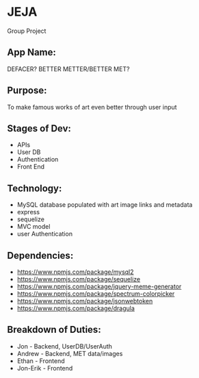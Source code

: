 # JEJA
Group Project

## App Name:
DEFACER?
BETTER METTER/BETTER MET?

## Purpose:
To make famous works of art even better through user input

## Stages of Dev:
* APIs
* User DB
* Authentication
* Front End

## Technology:
* MySQL database populated with art image links and metadata
* express
* sequelize
* MVC model
* user Authentication

## Dependencies:
* https://www.npmjs.com/package/mysql2
* https://www.npmjs.com/package/sequelize
* https://www.npmjs.com/package/jquery-meme-generator
* https://www.npmjs.com/package/spectrum-colorpicker
* https://www.npmjs.com/package/jsonwebtoken
* https://www.npmjs.com/package/dragula

## Breakdown of Duties:
* Jon - Backend, UserDB/UserAuth
* Andrew - Backend, MET data/images
* Ethan - Frontend
* Jon-Erik - Frontend
